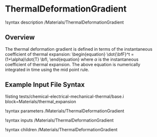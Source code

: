 # ThermalDeformationGradient

!syntax description /Materials/ThermalDeformationGradient

## Overview

The thermal deformation gradient is defined in terms of the instantaneous coefficient of thermal expansion:
\begin{equation}
  \dot{\bfF}^t = (1+\alpha)\dot{T} \bfI,
\end{equation}
where $\alpha$ is the instantaneous coefficient of thermal expansion. The above equation is numerically integrated in time using the mid point rule.

## Example Input File Syntax

!listing tests/chemical-electrical-mechanical-thermal/base.i
         block=Materials/thermal_expansion

!syntax parameters /Materials/ThermalDeformationGradient

!syntax inputs /Materials/ThermalDeformationGradient

!syntax children /Materials/ThermalDeformationGradient
